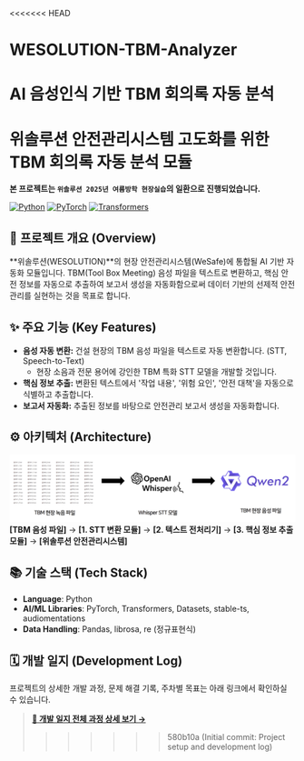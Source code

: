<<<<<<< HEAD
# WESOLUTION-TBM-Analyzer
AI 음성인식 기반 TBM 회의록 자동 분석 
=======
# 위솔루션 안전관리시스템 고도화를 위한 TBM 회의록 자동 분석 모듈

**본 프로젝트는 `위솔루션 2025년 여름방학 현장실습`의 일환으로 진행되었습니다.**

[![Python](https://img.shields.io/badge/Python-3.10+-blue?style=for-the-badge&logo=python)](https://www.python.org/)
[![PyTorch](https://img.shields.io/badge/PyTorch-ee4c2c?style=for-the-badge&logo=pytorch)](https://pytorch.org/)
[![Transformers](https://img.shields.io/badge/🤗%20Transformers-ffc83d?style=for-the-badge&logo=huggingface)](https://huggingface.co/docs/transformers/index)

## 📌 프로젝트 개요 (Overview)

**위솔루션(WESOLUTION)**의 현장 안전관리시스템(WeSafe)에 통합될 AI 기반 자동화 모듈입니다. TBM(Tool Box Meeting) 음성 파일을 텍스트로 변환하고, 핵심 안전 정보를 자동으로 추출하여 보고서 생성을 자동화함으로써 데이터 기반의 선제적 안전 관리를 실현하는 것을 목표로 합니다.

## ✨ 주요 기능 (Key Features)

* **음성 자동 변환:** 건설 현장의 TBM 음성 파일을 텍스트로 자동 변환합니다. (STT, Speech-to-Text)
    * 현장 소음과 전문 용어에 강인한 TBM 특화 STT 모델을 개발할 것입니다.
* **핵심 정보 추출:** 변환된 텍스트에서 '작업 내용', '위험 요인', '안전 대책'을 자동으로 식별하고 추출합니다.
* **보고서 자동화:** 추출된 정보를 바탕으로 안전관리 보고서 생성을 자동화합니다.

## ⚙️ 아키텍처 (Architecture)

![System Architecture](images/architecture.png)
**[TBM 음성 파일]** → **[1. STT 변환 모듈]** → **[2. 텍스트 전처리기]** → **[3. 핵심 정보 추출 모듈]** → **[위솔루션 안전관리시스템]**

## 📚 기술 스택 (Tech Stack)

* **Language**: Python
* **AI/ML Libraries**: PyTorch, Transformers, Datasets, stable-ts, audiomentations
* **Data Handling**: Pandas, librosa, re (정규표현식)

## 🗓️ 개발 일지 (Development Log)

프로젝트의 상세한 개발 과정, 문제 해결 기록, 주차별 목표는 아래 링크에서 확인하실 수 있습니다.

> **[🚀 개발 일지 전체 과정 상세 보기 &rarr;](DEV_LOG.md)**
>>>>>>> 580b10a (Initial commit: Project setup and development log)
